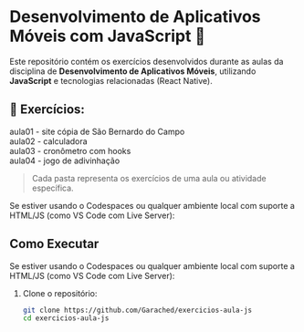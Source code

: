 # Desenvolvimento de Aplicativos Móveis com JavaScript 📱 
Este repositório contém os exercícios desenvolvidos durante as aulas da disciplina de **Desenvolvimento de Aplicativos Móveis**, utilizando **JavaScript** e tecnologias relacionadas (React Native).

## 📁 Exercícios:

aula01 - site cópia de São Bernardo do Campo       
aula02 - calculadora  
aula03 - cronômetro com hooks                     
aula04 - jogo de adivinhação

> Cada pasta representa os exercícios de uma aula ou atividade específica.

Se estiver usando o Codespaces ou qualquer ambiente local com suporte a HTML/JS (como VS Code com Live Server):

## Como Executar

Se estiver usando o Codespaces ou qualquer ambiente local com suporte a HTML/JS (como VS Code com Live Server):

1. Clone o repositório:

   ```bash
   git clone https://github.com/Garached/exercicios-aula-js
   cd exercicios-aula-js
